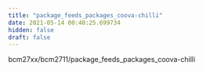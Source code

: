 ```yaml
---
title: "package_feeds_packages_coova-chilli"
date: 2021-05-14 00:40:25.699734
hidden: false
draft: false
---
```


bcm27xx/bcm2711/package_feeds_packages_coova-chilli

